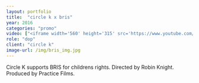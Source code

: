 ```yaml
---
layout: portfolio
title:  "circle k x bris"
year: 2016
categories: "promo"
video: ["<iframe width='560' height='315' src='https://www.youtube.com/embed/dtn6dWw6qBw?rel=0&amp;controls=0&amp;showinfo=0' frameborder='0' allowfullscreen></iframe>","<iframe width='560' height='315' src='https://www.youtube.com/embed/HfYszM06hdg?rel=0&amp;controls=0&amp;showinfo=0' frameborder='0' allowfullscreen></iframe>"]
role: "dop"
client: "circle k"
image-url: /img/bris_img.jpg
---
```


Circle K supports BRIS for childrens rights. Directed by Robin Knight. Produced by Practice Films.
